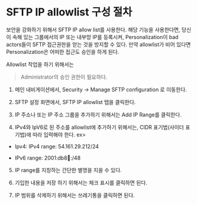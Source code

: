 # SFTP IP allowlist 구성 절차

보안을 강화하기 위해서 SFTP IP allow list를 사용한다. 해당 기능을 사용한다면, 당신이 속해 있는 그룹에서의 IP 또는 내부망 IP를 등록시켜, Personalization이 bad actors들이 SFTP 접근권한을 얻는 것을 방지할 수 있다. 만약 allowlist가 비어 있다면 Personalization은 어떠한 접근도 승인을 하게 된다.

Allowlist 작업을 하기 위해서는
> Administrator의 승인 권한이 필요하다.

1. 메인 내비게이션에서, Security &rightarrow; Manage SFTP configuration 로 이동한다.

2. SFTP 설정 화면에서, SFTP IP allowlist 탭을 클릭한다.

3. IP 주소나 또는 IP 주소 그룹을 추가하기 위해서는 Add IP Range를 클릭한다.

4. IPv4와 IpV6로 된 주소를 allowlist에 추가하기 위해서는, CIDR 표기법(사이더 표기법)에 따라 입력해야 한다.
ex>
* Ipv4: IPv4 range: 54.161.29.212/24

* IPv6 range: 2001:db8:1234::/48

5. IP range를 지칭하는 간단한 별명을 지을 수 있다.

6. 기입한 내용을 저장 하기 위해서는 체크 표시를 클릭하면 된다.

7. IP 범위를 삭제하기 위해서는 쓰레기통을 클릭하면 된다.


